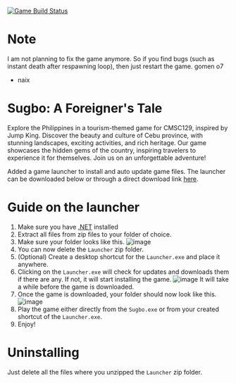 [![Game Build Status](https://github.com/CMSC-129A-Projects/CtrlAltElite/actions/workflows/main.yml/badge.svg?branch=main)](https://github.com/CMSC-129A-Projects/CtrlAltElite/actions/workflows/main.yml)
# Note
I am not planning to fix the game anymore. So if you find bugs (such as instant death after respawning loop), then just restart the game.
gomen o7
- naix

# Sugbo: A Foreigner's Tale

Explore the Philippines in a tourism-themed game for CMSC129, inspired by Jump King. Discover the beauty and culture of Cebu province, with stunning landscapes, exciting activities, and rich heritage. Our game showcases the hidden gems of the country, inspiring travelers to experience it for themselves. Join us on an unforgettable adventure!

Added a game launcher to install and auto update game files. The launcher can be downloaded below or through a direct download link [here](https://drive.google.com/uc?export=download&id=1_zrSSbN06kIeC98sNTyK7sch51j_dJRZ).

# Guide on the launcher
1) Make sure you have [.NET](https://dotnet.microsoft.com/en-us/download) installed
2) Extract all files from zip files to your folder of choice.
3) Make sure your folder looks like this.
![image](https://github.com/CMSC-129A-Projects/CtrlAltElite/assets/95230510/69127124-14c3-47ea-b03f-d29082280f2c)
4) You can now delete the `Launcher` zip folder.
5) (Optional) Create a desktop shortcut for the `Launcher.exe` and place it anywhere.
6) Clicking on the `Launcher.exe` will check for updates and downloads them if there are any. If not, it will start installing the game.
![image](https://github.com/CMSC-129A-Projects/CtrlAltElite/assets/95230510/b5e3110b-7f37-469e-ade3-431e4679d0c8)
It will take a while before the game is downloaded.
7) Once the game is downloaded, your folder should now look like this.
![image](https://github.com/CMSC-129A-Projects/CtrlAltElite/assets/95230510/ac44c5ae-96c3-4cac-ba08-678afd504064)
8) Play the game either directly from the `Sugbo.exe` or from your created shortcut of the `Launcher.exe`.
9) Enjoy!

# Uninstalling
Just delete all the files where you unzipped the `Launcher` zip folder.

<!--
## Running the Game
### Installing on Windows
1. Download the [latest](https://github.com/CMSC-129A-Projects/CtrlAltElite/releases/latest/download/install.exe) Windows installer.
2. Run `installer.exe` and install the game.
3. Play!

### Portable Install
1. Download the portable archive for [Windows](https://github.com/CMSC-129A-Projects/CtrlAltElite/releases/latest/download/StandaloneWindows64.zip), [Linux](https://github.com/CMSC-129A-Projects/CtrlAltElite/releases/latest/download/StandaloneLinux64.zip), or [OS X](https://github.com/CMSC-129A-Projects/CtrlAltElite/releases/latest/download/StandaloneOSX64.zip).
2. Extract the archive with your archive manager.
3. Open the extracted folder and run `StandaloneWindows64` or `StandaloneLinux64`.
4. Play!

Note: Please ensure that you select the `Create a desktop shortcut` checkbox during the Windows installer installation process to create a shortcut on your desktop. Also, if your computer prompts you saying the file might contain a virus, just ignore it. It's just how [Inno Setup](https://jrsoftware.org/isinfo.php) files are.

## Uninstalling
To uninstall in Windows, open the game's file location and run `unins000.exe`. There is no need to uninstall for portable installs.

---

Don't mind the spaghetti code if you want to look at it
-->

<!-- # Contributing

When contributing, make a new branch then push with your new branch.

## 1. NOTE

There is no need to do this if you are one of the collaborators.

## 2. Example

1. `git checkout -b naix` (creates a branch naix)
2. `git add .`
3. `git commit -m "some changes here"`
4. `git push origin naix`

## 3. Checking current branch

To check current branch, simply run `git status`.

## 4. Switch branch

To switch to another branch, run `git checkout <branch>`.
An example: `git checkout peach` or `git checkout main`

## 5. References

- [https://www.freecodecamp.org/news/git-switch-branch/](https://www.freecodecamp.org/news/git-switch-branch/)
- [https://www.freecodecamp.org/news/how-to-make-your-first-pull-request-on-github-3/](https://www.freecodecamp.org/news/how-to-make-your-first-pull-request-on-github-3/) -->
